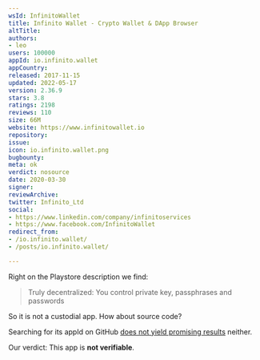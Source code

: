 ```yaml
---
wsId: InfinitoWallet
title: Infinito Wallet - Crypto Wallet & DApp Browser
altTitle: 
authors:
- leo
users: 100000
appId: io.infinito.wallet
appCountry: 
released: 2017-11-15
updated: 2022-05-17
version: 2.36.9
stars: 3.8
ratings: 2198
reviews: 110
size: 66M
website: https://www.infinitowallet.io
repository: 
issue: 
icon: io.infinito.wallet.png
bugbounty: 
meta: ok
verdict: nosource
date: 2020-03-30
signer: 
reviewArchive: 
twitter: Infinito_Ltd
social:
- https://www.linkedin.com/company/infinitoservices
- https://www.facebook.com/InfinitoWallet
redirect_from:
- /io.infinito.wallet/
- /posts/io.infinito.wallet/

---
```


Right on the Playstore description we find:

> Truly decentralized: You control private key, passphrases and passwords

So it is not a custodial app. How about source code?

Searching for its appId on GitHub
[does not yield promising results](https://github.com/search?q=%22io.infinito.wallet%22&type=Code)
neither.

Our verdict: This app is **not verifiable**.
